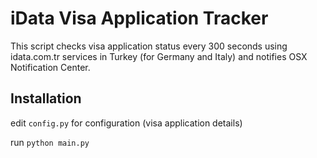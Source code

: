 # iData Visa Application Tracker
This script checks visa application status every 300 seconds using idata.com.tr services in Turkey (for Germany and Italy) and notifies OSX Notification Center.


## Installation

edit `config.py` for configuration (visa application details)

run `python main.py`
